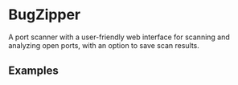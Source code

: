 
# BugZipper

A port scanner with a user-friendly web interface for scanning and analyzing open ports, with an option to save scan results.

## Examples
